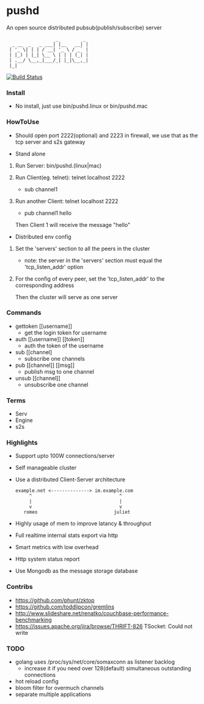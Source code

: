 pushd
====================
An open source distributed pubsub(publish/subscribe) server

	                  _         _ 
	  _ __  _   _ ___| |__   __| |
	 | '_ \| | | / __| '_ \ / _` |
	 | |_) | |_| \__ \ | | | (_| |
	 | .__/ \__,_|___/_| |_|\__,_|
	 |_|                                       

[![Build Status](https://travis-ci.org/nicholaskh/pushd.svg?branch=master)](https://travis-ci.org/nicholaskh/pushd)

### Install

*	No install, just use bin/pushd.linux or bin/pushd.mac

### HowToUse

*   Should open port 2222(optional) and 2223 in firewall, we use that as the tcp server and s2s gateway

*	Stand alone
1.	Run Server: bin/pushd.(linux|mac)
2.	Run Client(eg. telnet): telnet localhost 2222
	- sub channel1
3.	Run another Client: telnet localhost 2222
	- pub channel1 hello

	Then Client 1 will receive the message "hello"
	
*	Distributed env config
1.	Set the 'servers' section to all the peers in the cluster
	- note: the server in the 'servers' section must equal the 'tcp_listen_addr' option
2.	For the config of every peer, set the 'tcp_listen_addr' to the corresponding address

	Then the cluster will serve as one server

### Commands

*	gettoken [[username]]
	- get the login token for username
*	auth [[username]] [[token]]
	- auth the token of the username
*	sub [[channel]
	- subscribe one channels
*	pub [[channel]] [[msg]]
	- publish msg to one channel
*	unsub [[channel]]
	- unsubscribe one channel


### Terms

*	Serv
*	Engine
*	s2s

### Highlights

*   Support upto 100W connections/server
*   Self manageable cluster
*	Use a distributed Client-Server architecture
		
		example.net <--------------> im.example.com
		     ^                                ^
		     |                                |
		     v                                v
		   romeo                            juliet
*   Highly usage of mem to improve latancy & throughput
*   Full realtime internal stats export via http
*   Smart metrics with low overhead
*   Http system status report
*   Use Mongodb as the message storage database
	
### Contribs

*   https://github.com/phunt/zktop
*   https://github.com/toddlipcon/gremlins
*   http://www.slideshare.net/renatko/couchbase-performance-benchmarking
*   https://issues.apache.org/jira/browse/THRIFT-826 TSocket: Could not write

### TODO

*   golang uses /proc/sys/net/core/somaxconn as listener backlog
    - increase it if you need over 128(default) simultaneous outstanding connections
*   hot reload config
*   bloom filter for overmuch channels
*	separate multiple applications
